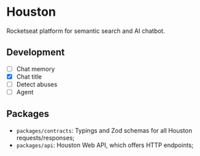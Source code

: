 # Houston

Rocketseat platform for semantic search and AI chatbot.

## Development

- [ ] Chat memory
- [x] Chat title
- [ ] Detect abuses
- [ ] Agent

## Packages

- `packages/contracts`: Typings and Zod schemas for all Houston requests/responses;
- `packages/api`: Houston Web API, which offers HTTP endpoints;